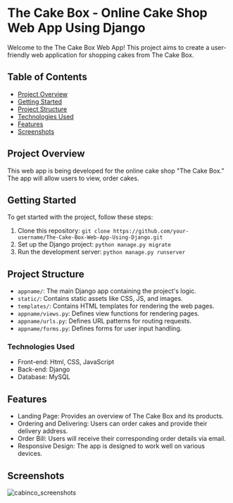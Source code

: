 # The Cake Box - Online Cake Shop Web App Using Django

Welcome to the The Cake Box Web App! This project aims to create a user-friendly web application for shopping cakes from The Cake Box.

## Table of Contents

- [Project Overview](#project-overview)
- [Getting Started](#getting-started)
- [Project Structure](#project-structure)
- [Technologies Used](#technologies-used)
- [Features](#features)
- [Screenshots](#screenshots)

## Project Overview

This web app is being developed for the online cake shop "The Cake Box." The app will allow users to view, order cakes.

## Getting Started

To get started with the project, follow these steps:

1. Clone this repository: `git clone https://github.com/your-username/The-Cake-Box-Web-App-Using-Django.git`
2. Set up the Django project: `python manage.py migrate`
3. Run the development server: `python manage.py runserver`

## Project Structure

- `appname/`: The main Django app containing the project's logic.
- `static/`: Contains static assets like CSS, JS, and images.
- `templates/`: Contains HTML templates for rendering the web pages.
- `appname/views.py`: Defines view functions for rendering pages.
- `appname/urls.py`: Defines URL patterns for routing requests.
- `appname/forms.py`: Defines forms for user input handling.

### Technologies Used

* Front-end: Html, CSS, JavaScript
* Back-end: Django
* Database: MySQL
  
## Features

- Landing Page: Provides an overview of The Cake Box and its products.
- Ordering and Delivering: Users can order cakes and provide their delivery address.
- Order Bill: Users will receive their corresponding order details via email.
- Responsive Design: The app is designed to work well on various devices.


## Screenshots

![cabinco_screenshots](https://github.com/SuhailMuhammed1/Cabinco-Luxury-Car-Rental-Web-App-Using-Django/assets/104970300/efe0fe60-4681-44f6-97a8-2d3985d57442)
